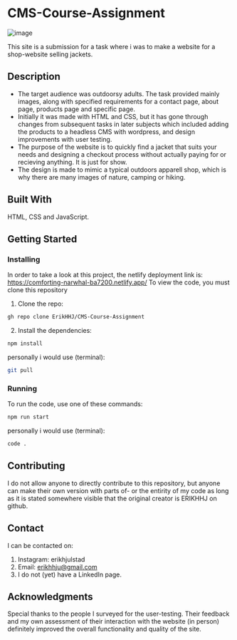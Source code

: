 ﻿# CMS-Course-Assignment
![image](https://i.gyazo.com/d3b448b3f7d746258cdc56cd38012d5f.png)

This site is a submission for a task where i was to make a website for a shop-website selling jackets. 

## Description
- The target audience was outdoorsy adults. The task provided mainly images, along with specified requirements for a contact page, about page, products page and specific page. 
- Initially it was made with HTML and CSS, but it has gone through changes from subsequent tasks in later subjects which included adding the products to a headless CMS with wordpress, and design improvements  with user testing. 
- The purpose of the website is to quickly find a jacket that suits your needs and designing a checkout process without actually paying for or recieving anything. It is just for show. 
- The design is made to mimic a typical outdoors apparell shop, which is why there are many images of nature, camping or hiking. 

## Built With
HTML, CSS and JavaScript.

## Getting Started
### Installing
In order to take a look at this project, the netlify deployment link is: https://comforting-narwhal-ba7200.netlify.app/
To view the code, you must clone this repository

1. Clone the repo:
```bash
gh repo clone ErikHHJ/CMS-Course-Assignment
```
2. Install the dependencies:
```bash
npm install
```
personally i would use (terminal):
```bash
git pull
```
### Running
To run the code, use one of these commands: 
```bash
npm run start
```
personally i would use (terminal): 
```bash
code .
```

## Contributing
I do not allow anyone to directly contribute to this repository, but anyone can make their own version with parts of- or the entirity of my code as long as it is stated somewhere visible that the original creator is ERIKHHJ on github. 

## Contact
I can be contacted on: 
1. Instagram: erikhjulstad
2. Email: erikhhju@gmail.com
3. I do not (yet) have a LinkedIn page. 


## Acknowledgments
Special thanks to the people I surveyed for the user-testing. Their feedback and my own assessment of their interaction with the website (in person) definitely improved the overall functionality and quality of the site. 
